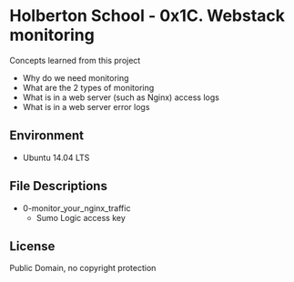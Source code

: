 #  Holberton School - 0x1C. Webstack monitoring

Concepts learned from this project

* Why do we need monitoring
* What are the 2 types of monitoring
* What is in a web server (such as Nginx) access logs
* What is in a web server error logs
## Environment
* Ubuntu 14.04 LTS

## File Descriptions
* 0-monitor_your_nginx_traffic
    * Sumo Logic access key

## License
Public Domain, no copyright protection


